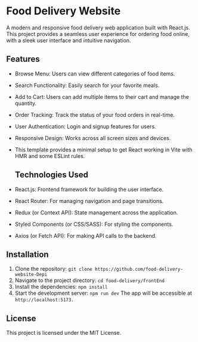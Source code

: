 # Food Delivery Website

A modern and responsive food delivery web application built with React.js. This project provides a seamless user experience for ordering food online, with a sleek user interface and intuitive navigation.

## Features
- Browse Menu: Users can view different categories of food items.
- Search Functionality: Easily search for your favorite meals.
- Add to Cart: Users can add multiple items to their cart and manage the quantity.
- Order Tracking: Track the status of your food orders in real-time.
- User Authentication: Login and signup features for users.
- Responsive Design: Works across all screen sizes and devices.
- This template provides a minimal setup to get React working in Vite with HMR and some ESLint rules.

  ## Technologies Used
- React.js: Frontend framework for building the user interface.
- React Router: For managing navigation and page transitions.
- Redux (or Context API): State management across the application.
- Styled Components (or CSS/SASS): For styling the components.
- Axios (or Fetch API): For making API calls to the backend.

## Installation
1. Clone the repository:
```git clone https://github.com/food-delivery-website-Depi```
2. Navigate to the project directory:
```cd food-delivery/frontEnd```
3. Install the dependencies:
```npm install```
4. Start the development server:
```npm run dev```
The app will be accessible at ```http://localhost:5173.```


## License
This project is licensed under the MIT License.














